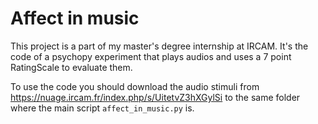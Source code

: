 # Affect in music
This project is a part of my master's degree internship at IRCAM. It's the code of a psychopy experiment that plays audios and uses a 7 point RatingScale to evaluate them.

To use the code you should download the audio stimuli from https://nuage.ircam.fr/index.php/s/UitetvZ3hXGylSi to the same folder where the main script `affect_in_music.py` is.
